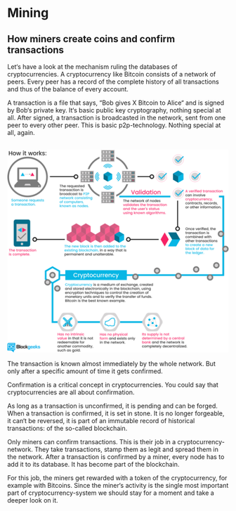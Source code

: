 # Mining

## How miners create coins and confirm transactions

Let‘s have a look at the mechanism ruling the databases of cryptocurrencies. A cryptocurrency like Bitcoin consists of a network of peers. Every peer has a record of the complete history of all transactions and thus of the balance of every account.

A transaction is a file that says, “Bob gives X Bitcoin to Alice“ and is signed by Bob‘s private key. It‘s basic public key cryptography, nothing special at all. After signed, a transaction is broadcasted in the network, sent from one peer to every other peer. This is basic p2p-technology. Nothing special at all, again.
<p align="center">
  <img src="./pic/mining.png" width="950"/>
</p>
The transaction is known almost immediately by the whole network. But only after a specific amount of time it gets confirmed.

Confirmation is a critical concept in cryptocurrencies. You could say that cryptocurrencies are all about confirmation.

As long as a transaction is unconfirmed, it is pending and can be forged. When a transaction is confirmed, it is set in stone. It is no longer forgeable, it can‘t be reversed, it is part of an immutable record of historical transactions: of the so-called blockchain.

Only miners can confirm transactions. This is their job in a cryptocurrency-network. They take transactions, stamp them as legit and spread them in the network. After a transaction is confirmed by a miner, every node has to add it to its database. It has become part of the blockchain.

For this job, the miners get rewarded with a token of the cryptocurrency, for example with Bitcoins. Since the miner‘s activity is the single most important part of cryptocurrency-system we should stay for a moment and take a deeper look on it.
